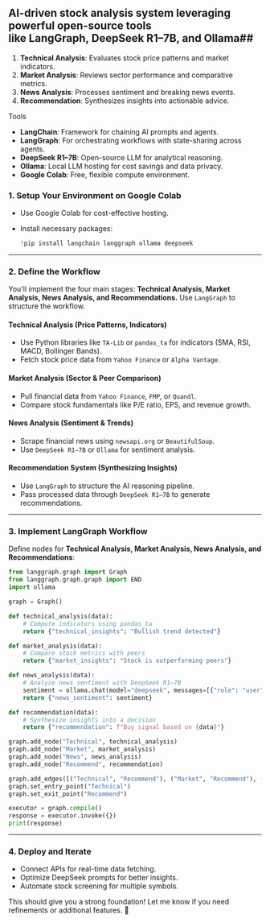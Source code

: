 ## **AI-driven stock analysis system** leveraging powerful open-source tools like **LangGraph**, **DeepSeek R1–7B**, and **Ollama**## 

1. **Technical Analysis**: Evaluates stock price patterns and market indicators.
2. **Market Analysis**: Reviews sector performance and comparative metrics.
3. **News Analysis**: Processes sentiment and breaking news events.
4. **Recommendation**: Synthesizes insights into actionable advice.


Tools 

- **LangChain**: Framework for chaining AI prompts and agents.
- **LangGraph**: For orchestrating workflows with state-sharing across agents.
- **DeepSeek R1–7B**: Open-source LLM for analytical reasoning.
- **Ollama**: Local LLM hosting for cost savings and data privacy.
- **Google Colab**: Free, flexible compute environment.


### **1. Setup Your Environment on Google Colab**

- Use Google Colab for cost-effective hosting.
- Install necessary packages:
    
    ```python
    !pip install langchain langgraph ollama deepseek
    ```
    

---

### **2. Define the Workflow**

You'll implement the four main stages: **Technical Analysis, Market Analysis, News Analysis, and Recommendations.** Use `LangGraph` to structure the workflow.

#### **Technical Analysis** (Price Patterns, Indicators)

- Use Python libraries like `TA-Lib` or `pandas_ta` for indicators (SMA, RSI, MACD, Bollinger Bands).
- Fetch stock price data from `Yahoo Finance` or `Alpha Vantage`.

#### **Market Analysis** (Sector & Peer Comparison)

- Pull financial data from `Yahoo Finance`, `FMP`, or `Quandl`.
- Compare stock fundamentals like P/E ratio, EPS, and revenue growth.

#### **News Analysis** (Sentiment & Trends)

- Scrape financial news using `newsapi.org` or `BeautifulSoup`.
- Use `DeepSeek R1–7B` or `Ollama` for sentiment analysis.

#### **Recommendation System** (Synthesizing Insights)

- Use `LangGraph` to structure the AI reasoning pipeline.
- Pass processed data through `DeepSeek R1–7B` to generate recommendations.

---

### **3. Implement LangGraph Workflow**

Define nodes for **Technical Analysis, Market Analysis, News Analysis, and Recommendations**:

```python
from langgraph.graph import Graph
from langgraph.graph.graph import END
import ollama

graph = Graph()

def technical_analysis(data):
    # Compute indicators using pandas_ta
    return {"technical_insights": "Bullish trend detected"}

def market_analysis(data):
    # Compare stock metrics with peers
    return {"market_insights": "Stock is outperforming peers"}

def news_analysis(data):
    # Analyze news sentiment with DeepSeek R1–7B
    sentiment = ollama.chat(model="deepseek", messages=[{"role": "user", "content": "Analyze stock news sentiment"}])
    return {"news_sentiment": sentiment}

def recommendation(data):
    # Synthesize insights into a decision
    return {"recommendation": f"Buy signal based on {data}"}

graph.add_node("Technical", technical_analysis)
graph.add_node("Market", market_analysis)
graph.add_node("News", news_analysis)
graph.add_node("Recommend", recommendation)

graph.add_edges([("Technical", "Recommend"), ("Market", "Recommend"), ("News", "Recommend")])
graph.set_entry_point("Technical")
graph.set_exit_point("Recommend")

executor = graph.compile()
response = executor.invoke({})
print(response)
```

---

### **4. Deploy and Iterate**

- Connect APIs for real-time data fetching.
- Optimize DeepSeek prompts for better insights.
- Automate stock screening for multiple symbols.

This should give you a strong foundation! Let me know if you need refinements or additional features. 🚀
